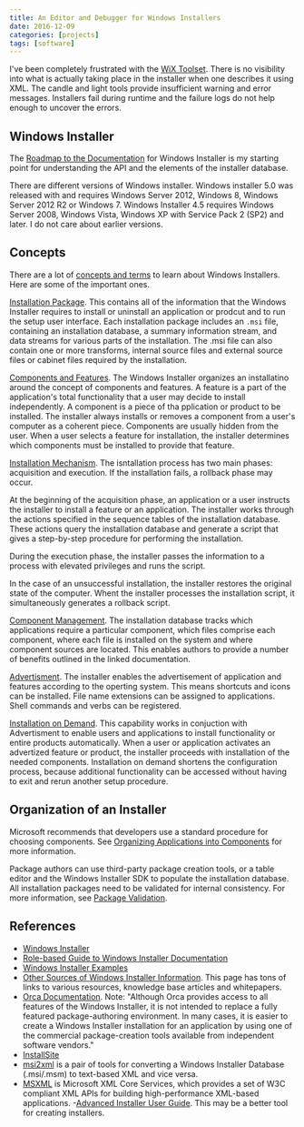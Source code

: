 ```yaml
---
title: An Editor and Debugger for Windows Installers
date: 2016-12-09
categories: [projects]
tags: [software]
---
```


I've been completely frustrated with the [WiX Toolset](https://wixtoolset.org). There is no visibility into what is actually taking place in the installer when one describes it using XML. The candle and light tools provide insufficient warning and error messages. Installers fail during runtime and the failure logs do not help enough to uncover the errors.
<!--more-->

## Windows Installer
The [Roadmap to the Documentation](https://msdn.microsoft.com/en-us/library/aa371366(v=vs.85).aspx) for Windows Installer is my starting point for understanding the API and the elements of the installer database.

There are different versions of Windows installer. Windows installer 5.0 was released with and requires Windows Server 2012, Windows 8, Windows Server 2012 R2 or Windows 7. Windows Installer 4.5 requires Windows Server 2008, Windows Vista, Windows XP with Service Pack 2 (SP2) and later. I do not care about earlier versions.

## Concepts
There are a lot of [concepts and terms](https://msdn.microsoft.com/en-us/library/windows/desktop/aa370566(v=vs.85).aspx) to learn about Windows Installers. Here are some of the important ones.

[Installation Package](https://msdn.microsoft.com/en-us/library/windows/desktop/aa369294(v=vs.85).aspx). This contains all of the information that the Windows Installer requires to install or uninstall an application or prodcut and to run the setup user interface. Each installation package includes an `.msi` file, containing an installation database, a summary information stream, and data streams for various parts of the installation. The .msi file can also contain one or more transforms, internal source files and external source files or cabinet files required by the installation.

[Components and Features](https://msdn.microsoft.com/en-us/library/windows/desktop/aa368003(v=vs.85).aspx). The Windows Installer organizes an installatino around the concept of components and features. A feature is a part of the application's total functionality that a user may decide to install independently. A component is a piece of tha pplication or product to be installed. The installer always installs or removes a component from a user's computer as a coherent piece. Components are usually hidden from the user. When a user selects a feature for installation, the installer determines which components must be installed to provide that feature.

[Installation Mechanism](https://msdn.microsoft.com/en-us/library/windows/desktop/aa369288(v=vs.85).aspx). The isntallation process has two main phases: acquisition and execution. If the installation fails, a rollback phase may occur.

At the beginning of the acquisition phase, an application or a user instructs the installer to install a feature or an application. The installer works through the actions specified in the sequence tables of the installation database. These actions query the installation database and generate a script that gives a step-by-step procedure for performing the installation.

During the execution phase, the installer passes the information to a process with elevated privileges and runs the script.

In the case of an unsuccessful installation, the installer restores the original state of the computer. Whent the installer processes the installation script, it simultaneously generates a rollback script.

[Component Management](https://msdn.microsoft.com/en-us/library/windows/desktop/aa368006(v=vs.85).aspx). The installation database tracks which applications require a particular component, which files comprise each component, where each file is installed on the system and where component sources are located. This enables authors to provide a number of benefits outlined in the linked documentation.

[Advertisment](https://msdn.microsoft.com/en-us/library/windows/desktop/aa367548(v=vs.85).aspx). The installer enables the advertisement of application and features according to the operting system. This means shortcuts and icons can be installed. File name extensions can be assigned to applications. Shell commands and verbs can be registered.

[Installation on Demand](https://msdn.microsoft.com/en-us/library/windows/desktop/aa369293(v=vs.85).aspx). This capability works in conjuction with Advertisment to enable users and applications to install functionality or entire products automatically. When a user or application activates an advertized feature or product, the installer proceeds with installation of the needed components. Installation on demand shortens the configuration process, because additional functionality can be accessed without having to exit and rerun another setup procedure.

## Organization of an Installer
Microsoft recommends that developers use a standard procedure for choosing components. See [Organizing Applications into Components](https://msdn.microsoft.com/en-us/library/windows/desktop/aa370561(v=vs.85).aspx) for more information.

Package authors can use third-party package creation tools, or a table editor and the Windows Installer SDK to populate the installation database. All installation packages need to be validated for internal consistency. For more information, see [Package Validation](https://msdn.microsoft.com/en-us/library/windows/desktop/aa370569(v=vs.85).aspx).


## References

- [Windows Installer](https://msdn.microsoft.com/en-us/library/windows/desktop/cc185688(v=vs.85).aspx)
- [Role-based Guide to Windows Installer Documentation](https://msdn.microsoft.com/en-us/library/aa371367(v=vs.85).aspx)
- [Windows Installer Examples](https://msdn.microsoft.com/en-us/library/aa372837(v=vs.85).aspx)
- [Other Sources of Windows Installer Information](https://msdn.microsoft.com/en-us/library/aa370563(v=vs.85).aspx). This page has tons of links to various resources, knowledge base articles and whitepapers.
- [Orca Documentation](https://msdn.microsoft.com/en-us/library/aa370557(v=vs.85).aspx). Note: "Although Orca provides access to all features of the Windows Installer, it is not intended to replace a fully featured package-authoring environment. In many cases, it is easier to create a Windows Installer installation for an application by using one of the commercial package-creation tools available from independent software vendors."
- [InstallSite](http://www.installsite.org/)
- [msi2xml](http://msi2xml.sourceforge.net/) is a pair of tools for converting a Windows Installer Database (.msi/.msm) to text-based XML and vice versa.
- [MSXML](https://msdn.microsoft.com/en-us/library/ms763742(v=vs.85).aspx) is Microsoft XML Core Services, which provides a set of W3C compliant XML APIs for building high-performance XML-based applications.
-[Advanced Installer User Guide](http://www.advancedinstaller.com/user-guide/tutorial-ai-ext-vs.html). This may be a better tool for creating installers.
